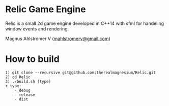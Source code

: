 # Relic Game Engine

Relic is a small 2d game engine developed in C++14 with sfml for handeling
window events and rendering.

Magnus Ahlstromer V (mahlstromerv@gmail.com)

# How to build
    1) git clone --recursive git@github.com:therealmagnesium/Relic.git
    2) cd Relic
    3) ./build.sh (type)
    + type:
        - debug
        - release
        - dist
